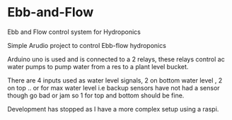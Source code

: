 # Ebb-and-Flow
Ebb and Flow control system for Hydroponics

Simple Arudio project to control Ebb-flow hydroponics

Arduino uno is used and is connected to a 2 relays, these relays control ac water pumps to pump water from a res to a plant level bucket. 

There are 4 inputs used as water level signals, 2 on bottom water level , 2 on top .. or for max water level i.e backup sensors
have not had a sensor though go bad or jam so 1 for top and bottom should be fine.

Development has stopped as I have a more complex setup using a raspi. 

